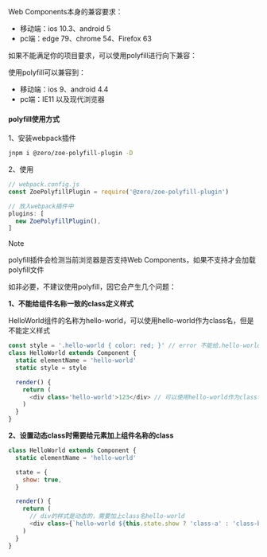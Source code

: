 Web Components本身的兼容要求：
- 移动端：ios 10.3、android 5 
- pc端：edge 79、chrome 54、Firefox 63

如果不能满足你的项目要求，可以使用polyfill进行向下兼容：

使用polyfill可以兼容到：
- 移动端：ios 9、android 4.4
- pc端：IE11 以及现代浏览器

#### polyfill使用方式

1、安装webpack插件
```bash
jnpm i @zero/zoe-polyfill-plugin -D
```

2、使用
```js
// webpack.config.js
const ZoePolyfillPlugin = require('@zero/zoe-polyfill-plugin')

// 放入webpack插件中
plugins: [
  new ZoePolyfillPlugin(),
]
```

> [!NOTE]
> polyfill插件会检测当前浏览器是否支持Web Components，如果不支持才会加载polyfill文件

如非必要，不建议使用polyfill，因它会产生几个问题：

**1、不能给组件名称一致的class定义样式**

HelloWorld组件的名称为hello-world，可以使用hello-world作为class名，但是不能定义样式
```js
const style = '.hello-world { color: red; }' // error 不能给.hello-world定义样式
class HelloWorld extends Component {
  static elementName = 'hello-world'
  static style = style

  render() {
    return (
      <div class='hello-world'>123</div> // 可以使用hello-world作为class名，但是不能定义样式
    )
  }
}
```

**2、设置动态class时需要给元素加上组件名称的class**

```js
class HelloWorld extends Component {
  static elementName = 'hello-world'

  state = {
    show: true,
  }

  render() {
    return (
      // div的样式是动态的，需要加上class名hello-world
      <div class={`hello-world ${this.state.show ? 'class-a' : 'class-b'}`}>123</div>
    )
  }
}
```
